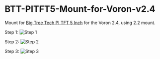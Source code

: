 # BTT-PITFT5-Mount-for-Voron-v2.4

Mount for [Big Tree Tech PI TFT 5 Inch](https://www.amazon.com/dp/B08F1WMQ1J/ref=cm_sw_em_r_mt_dp_X6HDGQYNXN14MC008QEW?_encoding=UTF8&psc=1) for the Voron 2.4, using 2.2 mount.

Step 1: 
![Step 1](https://raw.githubusercontent.com/smaseface/BTT-PITFT5-Mount-for-Voron-v2.4/main/step%201.png)

Step 2: 
![Step 2](https://raw.githubusercontent.com/smaseface/BTT-PITFT5-Mount-for-Voron-v2.4/main/step%202.png)

Step 3: 
![Step 3](https://raw.githubusercontent.com/smaseface/BTT-PITFT5-Mount-for-Voron-v2.4/main/step%203.png)
